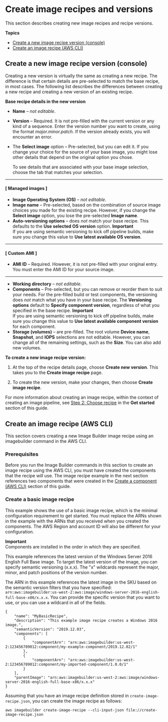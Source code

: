 # Create image recipes and versions<a name="create-image-recipes"></a>

This section describes creating new image recipes and recipe versions\.

**Topics**
+ [Create a new image recipe version \(console\)](#create-image-recipe-version-console)
+ [Create an image recipe \(AWS CLI\)](#create-image-recipe-cli)

## Create a new image recipe version \(console\)<a name="create-image-recipe-version-console"></a>

Creating a new version is virtually the same as creating a new recipe\. The difference is that certain details are pre\-selected to match the base recipe, in most cases\. The following list describes the differences between creating a new recipe and creating a new version of an existing recipe\.

**Base recipe details in the new version**
+ **Name** – *not editable*\.
+ **Version** – Required\. It is not pre\-filled with the current version or any kind of a sequence\. Enter the version number you want to create, using the format *major\.minor\.patch*\. If the version already exists, you will encounter an error\.
+ The **Select image** option – Pre\-selected, but you can edit it\. If you change your choice for the source of your base image, you might lose other details that depend on the original option you chose\.

  To see details that are associated with your base image selection, choose the tab that matches your selection\.

------
#### [ Managed images ]
  + **Image Operating System \(OS\)** – *not editable*\.
  + **Image name** – Pre\-selected, based on the combination of source image choices you made for the existing recipe\. However, if you change the **Select image** option, you lose the pre\-selected **Image name**\.
  + **Auto\-versioning options** – does *not* match your base recipe\. This defaults to the **Use selected OS version** option\.
**Important**  
If you are using semantic versioning to kick off pipeline builds, make sure you change this value to **Use latest available OS version**\.

------
#### [ Custom AMI ]
  + **AMI ID** – Required\. However, it is not pre\-filled with your original entry\. You must enter the AMI ID for your source image\.

------
+ **Working directory** – *not editable*\.
+ **Components** – Pre\-selected, but you can remove or reorder them to suit your needs\. For the pre\-filled build or test components, the versioning does *not* match what you have in your base recipe\. The **Versioning options** default to **Specify component version**, regardless of what you specified in the base recipe\.
**Important**  
If you are using semantic versioning to kick off pipeline builds, make sure you change this value to **Use latest available component version** for each component\.
+ **Storage \(volumes\)** – are pre\-filled\. The root volume **Device name**, **Snapshot**, and **IOPS** selections are not editable\. However, you can change all of the remaining settings, such as the **Size**\. You can also add new volumes\.

**To create a new image recipe version:**

1. At the top of the recipe details page, choose **Create new version**\. This takes you to the **Create image recipe** page\.

1. To create the new version, make your changes, then choose **Create image recipe**\.

For more information about creating an image recipe, within the context of creating an image pipeline, see [Step 2: Choose recipe](start-build-image-pipeline.md#start-build-image-step2) in the **Get started** section of this guide\.

## Create an image recipe \(AWS CLI\)<a name="create-image-recipe-cli"></a>

This section covers creating a new Image Builder image recipe using an imagebuilder command in the AWS CLI\.

### Prerequisites<a name="image-recipes-cli-prereq"></a>

Before you run the Image Builder commands in this section to create an image recipe using the AWS CLI, you must have created the components that the recipe will use\. The image recipe example in the next section references two components that were created in the [Create a component \(AWS CLI\)](create-components-cli.md) section of this guide\.

### Create a basic image recipe<a name="image-recipes-cli-create-recipe"></a>

This example shows the use of a basic image recipe, which is the minimal configuration requirement to get started\. You must replace the ARNs shown in the example with the ARNs that you received when you created the components\. The AWS Region and account ID will also be different for your configuration\.

**Important**  
Components are installed in the order in which they are specified\.

This example references the latest version of the Windows Server 2016 English Full Base image\. To target the latest version of the image, you can specify semantic versioning \(x\.x\.x\)\. The "x" wildcards represent the major, minor, and patch positions of the version number\.

The ARN in this example references the latest image in the SKU based on the semantic version filters that you have specified: `arn:aws:imagebuilder:us-west-2:aws:image/windows-server-2016-english-full-base-x86/x.x.x`\. You can provide the specific version that you want to use, or you can use a wildcard in all of the fields\.

```
{
    "name": "MyBasicRecipe",
    "description": "This example image recipe creates a Windows 2016 image.",
    "semanticVersion": "2019.12.03",
    "components": [
        {
            "componentArn": "arn:aws:imagebuilder:us-west-2:123456789012:component/my-example-component/2019.12.02/1"
        },
        {
            "componentArn": "arn:aws:imagebuilder:us-west-2:123456789012:component/my-imported-component/1.0.0/1"
        }
    ],
    "parentImage": "arn:aws:imagebuilder:us-west-2:aws:image/windows-server-2016-english-full-base-x86/x.x.x"
}
```

Assuming that you have an image recipe definition stored in `create-image-recipe.json`, you can create the image recipe as follows:

```
aws imagebuilder create-image-recipe --cli-input-json file://create-image-recipe.json
```